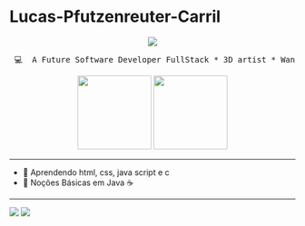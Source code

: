 # Lucas-Pfutzenreuter-Carril

<div align="center">
  
<img src="https://readme-typing-svg.demolab.com?font=Press+Start+2P&pause=1000&color=4929F7&center=true&repeat=false&width=435&height=45&lines=lUcKyDr4f7" />

<pre align="center"  height="60" >
 💻  A Future Software Developer FullStack * 3D artist * Want to be a GameDev 💻
</pre>

<img  height="130em" src="https://github-readme-stats.vercel.app/api?username=lUcKyDr4f7&hide=prs,issues&show_icons=true&theme=transparent"/>
<img height="130em" src="https://github-readme-stats.vercel.app/api/top-langs/?username=lUcKyDr4f7&layout=compact&langs_count=16&theme=transparent"/>
<br>

</div>


________________________________________________________________________________________________________________________________________________________
* 📖 Aprendendo html, css, java script e c 
* 💾 Noções Básicas em Java ☕
________________________________________________________________________________________________________________________________________________________


<div> 
  <a href = "mailto:lucaspcarril@gmail.com"><img src="https://img.shields.io/badge/-Gmail-%23333?style=for-the-badge&logo=gmail&logoColor=white" target="_blank"></a>
  <a href="www.linkedin.com/in/lucas-pfutzenreuter-carril" target="_blank"><img src="https://img.shields.io/badge/-LinkedIn-%230077B5?style=for-the-badge&logo=linkedin&logoColor=white" target="_blank"></a> 
  
</div>
